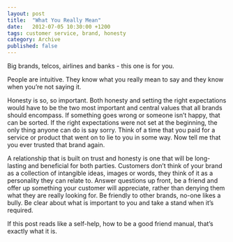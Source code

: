 ```yaml
---
layout: post
title:  "What You Really Mean"
date:   2012-07-05 10:30:00 +1200
tags: customer service, brand, honesty
category: Archive
published: false
---
```


Big brands, telcos, airlines and banks - this one is for you.

People are intuitive. They know what you really mean to say and they know when you’re not saying it.

Honesty is so, so important. Both honesty and setting the right expectations would have to be the two most important and central values that all brands should encompass. If something goes wrong or someone isn’t happy, that can be sorted. If the right expectations were not set at the beginning, the only thing anyone can do is say sorry. Think of a time that you paid for a service or product that went on to lie to you in some way. Now tell me that you ever trusted that brand again.

A relationship that is built on trust and honesty is one that will be long-lasting and beneficial for both parties. Customers don’t think of your brand as a collection of intangible ideas, images or words, they think of it as a personality they can relate to. Answer questions up front, be a friend and offer up something your customer will appreciate, rather than denying them what they are really looking for. Be friendly to other brands, no-one likes a bully. Be clear about what is important to you and take a stand when it’s required.

If this post reads like a self-help, how to be a good friend manual, that’s exactly what it is.